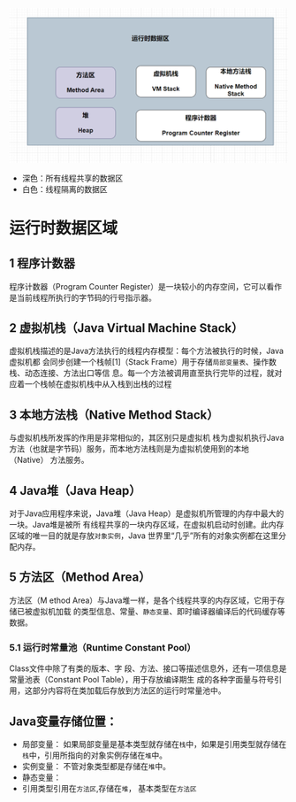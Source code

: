 ![img.png](img/02-001.png)

- 深色：所有线程共享的数据区
- 白色：线程隔离的数据区

# 运行时数据区域

## 1 程序计数器

程序计数器（Program Counter Register）是一块较小的内存空间，它可以看作是当前线程所执行的字节码的行号指示器。

## 2 虚拟机栈（Java Virtual Machine Stack）

虚拟机栈描述的是Java方法执行的线程内存模型：每个方法被执行的时候，Java虚拟机都
会同步创建一个栈帧[1]（Stack Frame）用于存储``局部变量表``、操作数栈、动态连接、方法出口等信
息。每一个方法被调用直至执行完毕的过程，就对应着一个栈帧在虚拟机栈中从入栈到出栈的过程

## 3 本地方法栈（Native Method Stack）

与虚拟机栈所发挥的作用是非常相似的，其区别只是虚拟机
栈为虚拟机执行Java方法（也就是字节码）服务，而本地方法栈则是为虚拟机使用到的本地（Native）
方法服务。

## 4 Java堆（Java Heap）

对于Java应用程序来说，Java堆（Java Heap）是虚拟机所管理的内存中最大的一块。Java堆是被所
有线程共享的一块内存区域，在虚拟机启动时创建。此内存区域的唯一目的就是存放``对象实例``，Java
世界里“几乎”所有的对象实例都在这里分配内存。

## 5 方法区（Method Area）

方法区（M ethod Area）与Java堆一样，是各个线程共享的内存区域，它用于存储已被虚拟机加载
的类型信息、常量、``静态变量``、即时编译器编译后的代码缓存等数据。

### 5.1 运行时常量池（Runtime Constant Pool）

Class文件中除了有类的版本、字
段、方法、接口等描述信息外，还有一项信息是常量池表（Constant Pool Table），用于存放编译期生
成的各种字面量与符号引用，这部分内容将在类加载后存放到方法区的运行时常量池中。

## Java变量存储位置：

- 局部变量：
  如果局部变量是基本类型就存储在`栈`中，如果是引用类型就存储在`栈`中，引用所指向的对象实例存储在`堆`中。
- 实例变量： 
  不管对象类型都是存储在`堆`中。
- 静态变量：
- 引用类型引用在`方法区`,存储在`堆`， 基本类型在`方法区`